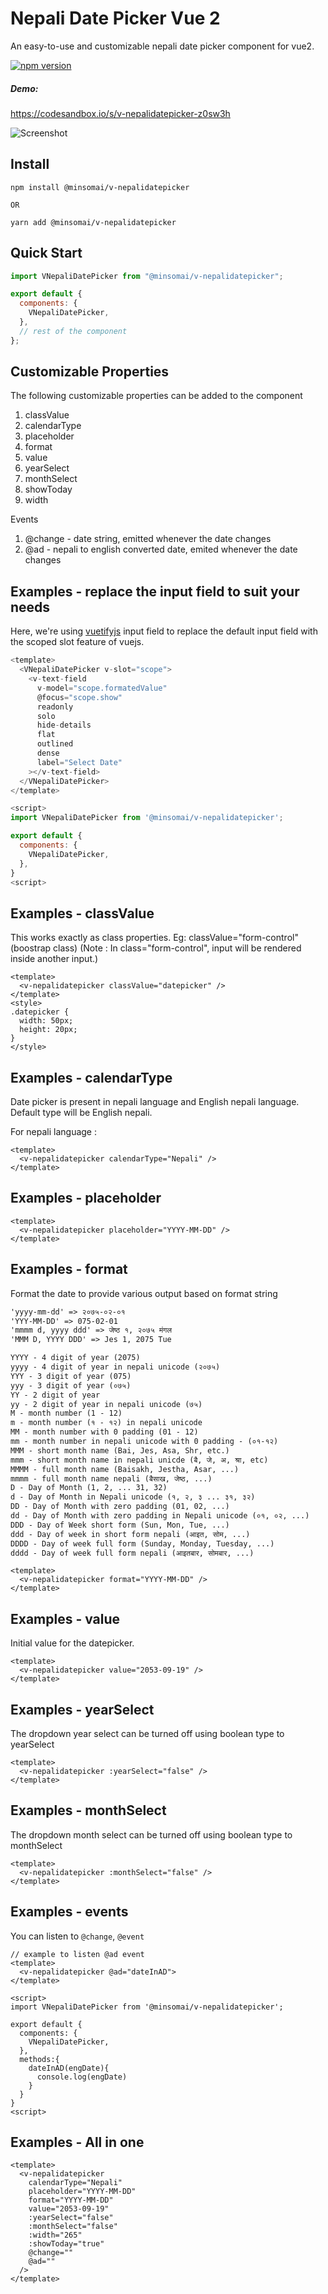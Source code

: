 # Nepali Date Picker Vue 2

An easy-to-use and customizable nepali date picker component for vue2.

[![npm version](https://badge.fury.io/js/@minsomai%2Fv-nepalidatepicker.svg)](https://badge.fury.io/js/@minsomai%2Fv-nepalidatepicker)

##### Demo:

https://codesandbox.io/s/v-nepalidatepicker-z0sw3h

![Screenshot](screenshot.png)

## Install

```shell
npm install @minsomai/v-nepalidatepicker

OR

yarn add @minsomai/v-nepalidatepicker
```

## Quick Start

```javascript
import VNepaliDatePicker from "@minsomai/v-nepalidatepicker";

export default {
  components: {
    VNepaliDatePicker,
  },
  // rest of the component
};
```

## Customizable Properties

The following customizable properties can be added to the component

1. classValue
2. calendarType
3. placeholder
4. format
5. value
6. yearSelect
7. monthSelect
8. showToday
9. width

Events

1. @change - date string, emitted whenever the date changes
2. @ad - nepali to english converted date, emited whenever the date changes

## Examples - replace the input field to suit your needs

Here, we're using [vuetifyjs](https://vuetifyjs.com/) input field to replace the default input field with the scoped slot feature of vuejs.

```javascript
<template>
  <VNepaliDatePicker v-slot="scope">
    <v-text-field
      v-model="scope.formatedValue"
      @focus="scope.show"
      readonly
      solo
      hide-details
      flat
      outlined
      dense
      label="Select Date"
    ></v-text-field>
  </VNepaliDatePicker>
</template>

<script>
import VNepaliDatePicker from '@minsomai/v-nepalidatepicker';

export default {
  components: {
    VNepaliDatePicker,
  },
}
<script>
```

## Examples - classValue

This works exactly as class properties. Eg: classValue="form-control" (boostrap class)
(Note : In class="form-control", input will be rendered inside another input.)

```vue
<template>
  <v-nepalidatepicker classValue="datepicker" />
</template>
<style>
.datepicker {
  width: 50px;
  height: 20px;
}
</style>
```

## Examples - calendarType

Date picker is present in nepali language and English nepali language.
Default type will be English nepali.

For nepali language :

```vue
<template>
  <v-nepalidatepicker calendarType="Nepali" />
</template>
```

## Examples - placeholder

```vue
<template>
  <v-nepalidatepicker placeholder="YYYY-MM-DD" />
</template>
```

## Examples - format

Format the date to provide various output based on format string

```md
'yyyy-mm-dd' => २०७५-०२-०१
'YYY-MM-DD' => 075-02-01
'mmmm d, yyyy ddd' => जेष्ठ १, २०७५ मंगल
'MMM D, YYYY DDD' => Jes 1, 2075 Tue
```

```md
YYYY - 4 digit of year (2075)
yyyy - 4 digit of year in nepali unicode (२०७५)
YYY - 3 digit of year (075)
yyy - 3 digit of year (०७५)
YY - 2 digit of year
yy - 2 digit of year in nepali unicode (७५)
M - month number (1 - 12)
m - month number (१ - १२) in nepali unicode
MM - month number with 0 padding (01 - 12)
mm - month number in nepali unicode with 0 padding - (०१-१२)
MMM - short month name (Bai, Jes, Asa, Shr, etc.)
mmm - short month name in nepali unicde (ब‍ै, जे, अ, श्रा, etc)
MMMM - full month name (Baisakh, Jestha, Asar, ...)
mmmm - full month name nepali (बैसाख, जेष्ठ, ...)
D - Day of Month (1, 2, ... 31, 32)
d - Day of Month in Nepali unicode (१, २, ३ ... ३१, ३२)
DD - Day of Month with zero padding (01, 02, ...)
dd - Day of Month with zero padding in Nepali unicode (०१, ०२, ...)
DDD - Day of Week short form (Sun, Mon, Tue, ...)
ddd - Day of week in short form nepali (आइत, सोम, ...)
DDDD - Day of week full form (Sunday, Monday, Tuesday, ...)
dddd - Day of week full form nepali (आइतबार, सोमबार, ...)
```

```vue
<template>
  <v-nepalidatepicker format="YYYY-MM-DD" />
</template>
```

## Examples - value

Initial value for the datepicker.

```vue
<template>
  <v-nepalidatepicker value="2053-09-19" />
</template>
```

## Examples - yearSelect

The dropdown year select can be turned off using boolean type to yearSelect

```vue
<template>
  <v-nepalidatepicker :yearSelect="false" />
</template>
```

## Examples - monthSelect

The dropdown month select can be turned off using boolean type to monthSelect

```vue
<template>
  <v-nepalidatepicker :monthSelect="false" />
</template>
```

## Examples - events

You can listen to `@change`, `@event`

```vue
// example to listen @ad event
<template>
  <v-nepalidatepicker @ad="dateInAD">
</template>

<script>
import VNepaliDatePicker from '@minsomai/v-nepalidatepicker';

export default {
  components: {
    VNepaliDatePicker,
  },
  methods:{
    dateInAD(engDate){
      console.log(engDate)
    }
  }
}
<script>
```

## Examples - All in one

```vue
<template>
  <v-nepalidatepicker
    calendarType="Nepali"
    placeholder="YYYY-MM-DD"
    format="YYYY-MM-DD"
    value="2053-09-19"
    :yearSelect="false"
    :monthSelect="false"
    :width="265"
    :showToday="true"
    @change=""
    @ad=""
  />
</template>
```
